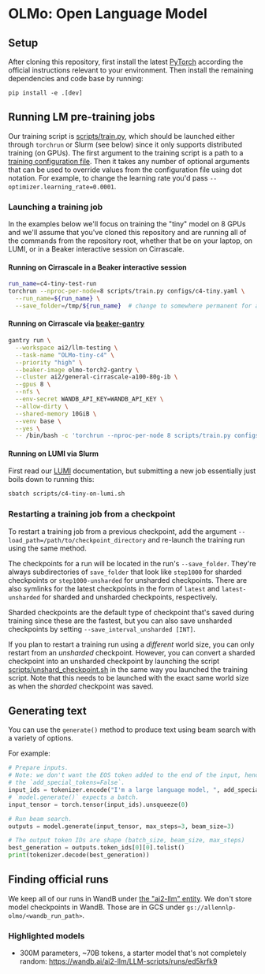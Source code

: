 # OLMo: Open Language Model

## Setup

After cloning this repository, first install the latest [PyTorch](https://pytorch.org) according the official instructions relevant to your environment. Then install the remaining dependencies and code base by running:

```
pip install -e .[dev]
```

## Running LM pre-training jobs

Our training script is [scripts/train.py](./scripts/train.py), which should be launched either through `torchrun` or Slurm (see below) since it only supports distributed training (on GPUs).
The first argument to the training script is a path to a [training configuration file](./configs/).
Then it takes any number of optional arguments that can be used to override values from the configuration file using dot notation.
For example, to change the learning rate you'd pass `--optimizer.learning_rate=0.0001`.

### Launching a training job

In the examples below we'll focus on training the "tiny" model on 8 GPUs and we'll assume that you've cloned this repository and are running all of the commands from the repository root,
whether that be on your laptop, on LUMI, or in a Beaker interactive session on Cirrascale.

#### Running on Cirrascale in a Beaker interactive session

```bash
run_name=c4-tiny-test-run
torchrun --nproc-per-node=8 scripts/train.py configs/c4-tiny.yaml \
  --run_name=${run_name} \
  --save_folder=/tmp/${run_name}  # change to somewhere permanent for a real run
```

#### Running on Cirrascale via [beaker-gantry](https://github.com/allenai/beaker-gantry)

```bash
gantry run \
  --workspace ai2/llm-testing \
  --task-name "OLMo-tiny-c4" \
  --priority "high" \
  --beaker-image olmo-torch2-gantry \
  --cluster ai2/general-cirrascale-a100-80g-ib \
  --gpus 8 \
  --nfs \
  --env-secret WANDB_API_KEY=WANDB_API_KEY \
  --allow-dirty \
  --shared-memory 10GiB \
  --venv base \
  --yes \
  -- /bin/bash -c 'torchrun --nproc-per-node 8 scripts/train.py configs/c4-tiny.yaml --save_folder=/net/nfs.cirrascale/allennlp/llm-checkpoints/tmp --run_name=c4-tiny-test-run'
```

#### Running on LUMI via Slurm

First read our [LUMI](./LUMI.md) documentation, but submitting a new job essentially just boils down to running this:

```bash
sbatch scripts/c4-tiny-on-lumi.sh
```

### Restarting a training job from a checkpoint

To restart a training job from a previous checkpoint, add the argument `--load_path=/path/to/checkpoint_directory` and re-launch the training run using the same method.

The checkpoints for a run will be located in the run's `--save_folder`. They're always subdirectories of `save_folder` that look like `step1000` for sharded checkpoints or `step1000-unsharded` for unsharded checkpoints.
There are also symlinks for the latest checkpoints in the form of `latest` and `latest-unsharded` for sharded and unsharded checkpoints, respectively.

Sharded checkpoints are the default type of checkpoint that's saved during training since these are the fastest, but you can also save unsharded checkpoints by setting `--save_interval_unsharded [INT]`.

If you plan to restart a training run using a *different* world size, you can only restart from an *unsharded* checkpoint.
However, you can convert a sharded checkpoint into an unsharded checkpoint by launching the script [scripts/unshard_checkpoint.sh](./scripts/unshard_checkpoint.sh) in the same way you launched the training script. Note that this needs to be launched with the exact same world size as when the *sharded* checkpoint was saved.

## Generating text

You can use the `generate()` method to produce text using beam search with a variety of options.

For example:

```python
# Prepare inputs.
# Note: we don't want the EOS token added to the end of the input, hence
# the `add_special_tokens=False`.
input_ids = tokenizer.encode("I'm a large language model, ", add_special_tokens=False)
# `model.generate()` expects a batch.
input_tensor = torch.tensor(input_ids).unsqueeze(0)

# Run beam search.
outputs = model.generate(input_tensor, max_steps=3, beam_size=3)

# The output token IDs are shape (batch_size, beam_size, max_steps)
best_generation = outputs.token_ids[0][0].tolist()
print(tokenizer.decode(best_generation))
```

## Finding official runs

We keep all of our runs in WandB under [the "ai2-llm" entity](https://wandb.ai/ai2-llm).
We don't store model checkpoints in WandB. Those are in GCS under `gs://allennlp-olmo/<wandb_run_path>`.

### Highlighted models

 * 300M parameters, ~70B tokens, a starter model that's not completely random: https://wandb.ai/ai2-llm/LLM-scripts/runs/ed5krfk9
